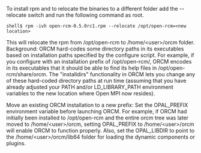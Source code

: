 To install rpm and to relocate the binaries to a different folder add the --relocate switch and run the following command as root.
```
shell$ rpm -ivh open-rcm-0.5.0rc1.rpm --relocate /opt/open-rcm=<new location>
```
This will relocate the rpm from /opt/open-rcm to /home/\<user\>/orcm folder.
Background: ORCM hard-codes some directory paths in its executables based on installation paths specified by the configure script. For example, if you configure with an installation prefix of /opt/open-rcm/, ORCM encodes in its executables that it should be able to find its help files in /opt/open-rcm/share/orcm. 
The "installdirs" functionality in ORCM lets you change any of these hard-coded directory paths at run time (assuming that you have already adjusted your PATH and/or LD_LIBRARY_PATH environment variables to the new location where Open MPI now resides). 

Move an existing ORCM installation to a new prefix: Set the OPAL_PREFIX environment variable before launching ORCM. For example, if ORCM had initially been installed to /opt/open-rcm and the entire orcm tree was later moved to /home/\<user\>/orcm, setting OPAL_PREFIX to /home/\<user\>/orcm will enable ORCM to function properly. Also, set the OPAL_LIBDIR to point to the /home/\<user\>/orcm/lib64 folder for loading the dynamic components or plugins.


